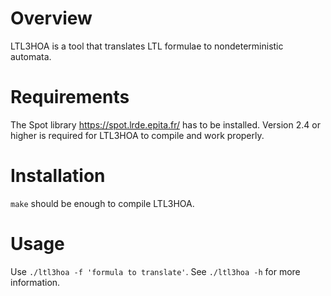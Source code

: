 Overview
========

LTL3HOA is a tool that translates LTL formulae to nondeterministic automata.

Requirements
============

The Spot library <https://spot.lrde.epita.fr/> has to be installed. Version
2.4 or higher is required for LTL3HOA to compile and work properly.

Installation
============
`make` should be enough to compile LTL3HOA.

Usage
=====
Use `./ltl3hoa -f 'formula to translate'`.
See `./ltl3hoa -h` for more information.
